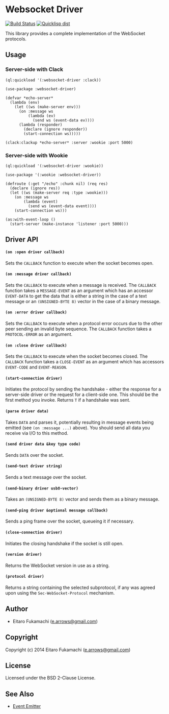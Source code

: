 # Websocket Driver

[![Build Status](https://travis-ci.org/fukamachi/websocket-driver.svg?branch=master)](https://travis-ci.org/fukamachi/websocket-driver)
[![Quicklisp dist](http://quickdocs.org/badge/websocket-driver.svg)](http://quickdocs.org/websocket-driver/)

This library provides a complete implementation of the WebSocket protocols.

## Usage

### Server-side with Clack

```common-lisp
(ql:quickload '(:websocket-driver :clack))

(use-package :websocket-driver)

(defvar *echo-server*
  (lambda (env)
    (let ((ws (make-server env)))
      (on :message ws
          (lambda (ev)
            (send ws (event-data ev))))
      (lambda (responder)
        (declare (ignore responder))
        (start-connection ws)))))

(clack:clackup *echo-server* :server :wookie :port 5000)
```

### Server-side with Wookie

```common-lisp
(ql:quickload '(:websocket-driver :wookie))

(use-package '(:wookie :websocket-driver))

(defroute (:get "/echo" :chunk nil) (req res)
  (declare (ignore res))
  (let ((ws (make-server req :type :wookie)))
    (on :message ws
        (lambda (event)
          (send ws (event-data event))))
    (start-connection ws)))

(as:with-event-loop ()
  (start-server (make-instance 'listener :port 5000)))
```

## Driver API

#### `(on :open driver callback)`

Sets the `CALLBACK` function to execute when the socket becomes open.

#### `(on :message driver callback)`

Sets the `CALLBACK` to execute when a message is received. The `CALLBACK` function takes a `MESSAGE-EVENT` as an argument which has an accessor `EVENT-DATA` to get the data that is either a string in the case of a text message or an `(UNSIGNED-BYTE 8)` vector in the case of a binary message.

#### `(on :error driver callback)`

Sets the `CALLBACK` to execute when a protocol error occurs due to the other peer sending an invalid byte sequence. The `CALLBACK` function takes a `PROTOCOL-ERROR` as an argument.

#### `(on :close driver callback)`

Sets the `CALLBACK` to execute when the socket becomes closed. The `CALLBACK` function takes a `CLOSE-EVENT` as an argument which has accessors `EVENT-CODE` and `EVENT-REASON`.

#### `(start-connection driver)`

Initiates the protocol by sending the handshake - either the response for a server-side driver or the request for a client-side one. This should be the first method you invoke. Returns `T` if a handshake was sent.

#### `(parse driver data)`

Takes `DATA` and parses it, potentially resulting in message events being emitted (see `(on :message ...)` above). You should send all data you receive via I/O to this method.

#### `(send driver data &key type code)`

Sends `DATA` over the socket.

#### `(send-text driver string)`

Sends a text message over the socket.

#### `(send-binary driver usb8-vector)`

Takes an `(UNSIGNED-BYTE 8)` vector and sends them as a binary message.

#### `(send-ping driver &optional message callback)`

Sends a ping frame over the socket, queueing it if necessary.

#### `(close-connection driver)`

Initiates the closing handshake if the socket is still open.

#### `(version driver)`

Returns the WebSocket version in use as a string.

#### `(protocol driver)`

Returns a string containing the selected subprotocol, if any was agreed upon using the `Sec-WebSocket-Protocol` mechanism.

## Author

* Eitaro Fukamachi (e.arrows@gmail.com)

## Copyright

Copyright (c) 2014 Eitaro Fukamachi (e.arrows@gmail.com)

## License

Licensed under the BSD 2-Clause License.

## See Also

* [Event Emitter](https://github.com/fukamachi/event-emitter)
